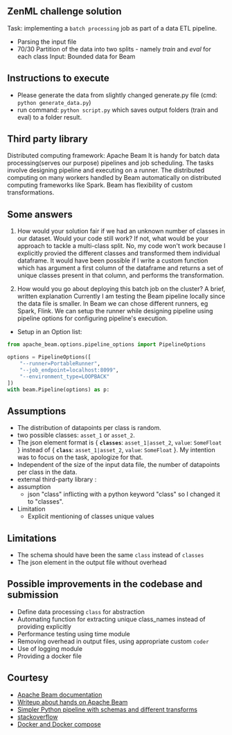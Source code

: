 ## ZenML challenge solution

Task: implementing a `batch processing` job as part of a data ETL pipeline. 
  - Parsing the input file
  - 70/30 Partition of the data into two splits - namely *train* and *eval* for each class
Input: Bounded data for Beam 

## Instructions to execute
- Please generate the data from slightly changed generate.py file (cmd: `python generate_data.py`)
- run command: `python script.py` which saves output folders (train and eval) to a folder result.

## Third party library
Distributed computing framework: Apache Beam
It is handy for batch data processing(serves our purpose) pipelines and job scheduling. The tasks involve designing pipeline and executing on a runner. The distributed computing on many workers handled by Beam automatically on distributed computing frameworks like Spark. Beam has flexibility of custom transformations. 

## Some answers
1) How would your solution fair if we had an unknown number of classes in our dataset. Would your code still work? If not, what would be your approach to tackle a multi-class split. 
No, my code won't work because I explicitly provied the different classes and transformed them individual dataframe. It would have been possible if I write a custom function which has argument a first column of the dataframe and returns a set of unique classes present in that column, and performs the transformation. 
   
2) How would you go about deploying this batch job on the cluster? A brief, written explanation 
Currently I am testing the Beam pipeline locally since the data file is smaller. In Beam we can chose different runners, eg Spark, Flink. We can setup the runner while designing pipeline using pipeline options for configuring pipeline's execution.  
- Setup in an Option list:

```python
from apache_beam.options.pipeline_options import PipelineOptions

options = PipelineOptions([
    "--runner=PortableRunner",
    "--job_endpoint=localhost:8099",
    "--environment_type=LOOPBACK"
])
with beam.Pipeline(options) as p:
```

## Assumptions
- The distribution of datapoints per class is random.
- two possible classes: `asset_1` or `asset_2`. 
- The json element format is { **`classes`**: `asset_1|asset_2`, `value`: `SomeFloat` } instead of { **`class`**: `asset_1|asset_2`, `value`: `SomeFloat` }. My intention was to focus on the task, apologize for that.
- Independent of the size of the input data file, the number of datapoints per class in the data.
- external third-party library : 
- assumption
  - json "class" inflicting with a python keyword "class" so I changed it to "classes".
- Limitation
  - Explicit mentioning of classes unique values

## Limitations
 - The schema should have been the same `class` instead of `classes`
 - The json element in the output file without overhead

## Possible improvements in the codebase and submission
 - Define data processing `class` for abstraction
 - Automating function for extracting unique class_names instead of providing explicitly
 - Performance testing using time module
 - Removing overhead in output files, using appropriate custom `coder`
 - Use of logging module
 - Providing a docker file

## Courtesy

- [Apache Beam documentation](https://beam.apache.org)
- [Writeup about hands on Apache Beam](https://towardsdatascience.com/hands-on-apache-beam-building-data-pipelines-in-python-6548898b66a5)
- [Simpler Python pipeline with schemas and different transforms](https://www.youtube.com/watch?v=zx4p-UNSmrA&t=336s)
- [stackoverflow](stackoverflow.com/)
- [Docker and Docker compose](https://0x0ece.medium.com/a-quick-demo-of-apache-beam-with-docker-da98b99a502a) 
